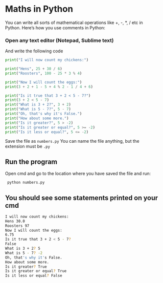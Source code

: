 # Maths in Python


You can write all sorts of mathematical operations like +, -, *, / etc in Python.
Here’s how you use comments in Python:

### Open any text editor (Notepad, Sublime text)
And write the following code

```python
print("I will now count my chickens:")

print("Hens", 25 + 30 / 6)
print("Roosters", 100 - 25 * 3 % 4)

print("Now I will count the eggs:")
print(3 + 2 + 1 - 5 + 4 % 2 - 1 / 4 + 6)

print("Is it true that 3 + 2 < 5 - 7?")
print(3 + 2 < 5 - 7)
print("What is 3 + 2?", 3 + 2)
print("What is 5 - 7?", 5 - 7)
print("Oh, that's why it's False.")
print("How about some more.")
print("Is it greater?", 5 > -2)
print("Is it greater or equal?", 5 >= -2)
print("Is it less or equal?", 5 <= -2)
```
Save the file as `numbers.py`
You can name the file anything, but the extension must be `.py`
## Run the program
Open cmd and go to the location where you have saved the file and run:
```bash
 python numbers.py
```

## You should see some statements printed on your cmd
```bash
I will now count my chickens:
Hens 30.0
Roosters 97
Now I will count the eggs:
6.75
Is it true that 3 + 2 < 5 - 7?
False
What is 3 + 2? 5
What is 5 - 7? -2
Oh, that's why it's False.
How about some more.
Is it greater? True
Is it greater or equal? True
Is it less or equal? False
```

